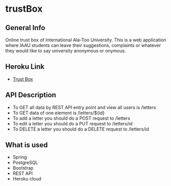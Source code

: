# trustBox

## General Info
Online trust box of International Ala-Too University. This is a web application where IAAU students can leave their suggestions, complaints or whatever they would like to say university anonymous or onymous.

## Heroku Link
<ul>
  <li><a href="https://trustbox.herokuapp.com/">Trust Box</a></li>
</ul>


## API Description
<ul>
<li>To GET all data by REST API entry point and view all users is /letters</li>
<li>To GET data of one element is /letters/${id}</li>
<li>To add a letter you should do a POST request to /letters</li>
<li>To edit a letter you should do a PUT request to /letters/id</li>
<li>To DELETE a letter you should do a DELETE request to /letters/id</li>
 </ul>

## What is used
<ul>
  <li> Spring</li>
  <li>PostgreSQL</li>
  <li>Bootstrap</li>
  <li>REST API</li>
  <li>Heroku cloud</li>
</ul>
